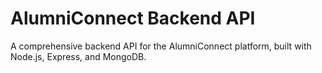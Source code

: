 # AlumniConnect Backend API
A comprehensive backend API for the AlumniConnect platform, built with Node.js, Express, and MongoDB.
